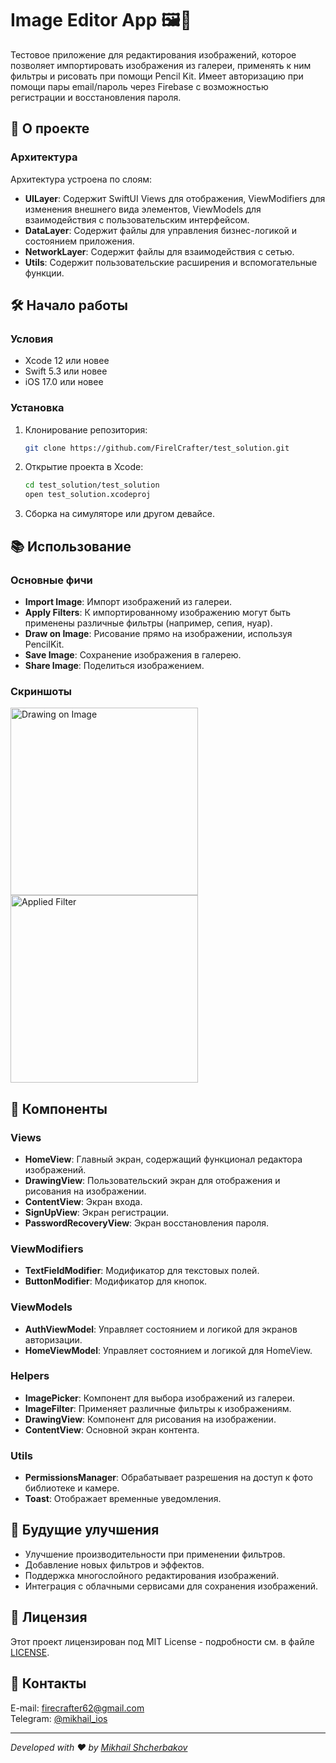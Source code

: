 # Image Editor App 🖼️🎨

Тестовое приложение для редактирования изображений, которое позволяет импортировать изображения из галереи, применять к ним фильтры и рисовать при помощи Pencil Kit. Имеет авторизацию при помощи пары email/пароль через Firebase с возможностью регистрации и восстановления пароля.

## 📖 О проекте

### Архитектура

Архитектура устроена по слоям:

- **UILayer**: Содержит SwiftUI Views для отображения, ViewModifiers для изменения внешнего вида элементов, ViewModels для взаимодействия с пользовательским интерфейсом.
- **DataLayer**: Содержит файлы для управления бизнес-логикой и состоянием приложения.
- **NetworkLayer**: Содержит файлы для взаимодействия с сетью.
- **Utils**: Содержит пользовательские расширения и вспомогательные функции.

## 🛠️ Начало работы

### Условия

- Xcode 12 или новее
- Swift 5.3 или новее
- iOS 17.0 или новее

### Установка

1. Клонирование репозитория:
    ```bash
    git clone https://github.com/FirelCrafter/test_solution.git
    ```
2. Открытие проекта в Xcode:
    ```bash
    cd test_solution/test_solution
    open test_solution.xcodeproj
    ```
3. Сборка на симуляторе или другом девайсе.

## 📚 Использование

### Основные фичи

- **Import Image**: Импорт изображений из галереи.
- **Apply Filters**: К импортированному изображению могут быть применены различные фильтры (например, сепия, нуар).
- **Draw on Image**: Рисование прямо на изображении, используя PencilKit.
- **Save Image**: Сохранение изображения в галерею.
- **Share Image**: Поделиться изображением.

### Скриншоты

<img src="https://raw.githubusercontent.com/FirelCrafter/test_solution.git/main/.github/images/image02.png" alt="Drawing on Image" width="300"/>
<img src="https://raw.githubusercontent.com/FirelCrafter/test_solution.git/main/.github/images/image01.png" alt="Applied Filter" width="300"/>

## 🧩 Компоненты

### Views

- **HomeView**: Главный экран, содержащий функционал редактора изображений.
- **DrawingView**: Пользовательский экран для отображения и рисования на изображении.
- **ContentView**: Экран входа.
- **SignUpView**: Экран регистрации.
- **PasswordRecoveryView**: Экран восстановления пароля.

### ViewModifiers

- **TextFieldModifier**: Модификатор для текстовых полей.
- **ButtonModifier**: Модификатор для кнопок.

### ViewModels

- **AuthViewModel**: Управляет состоянием и логикой для экранов авторизации.
- **HomeViewModel**: Управляет состоянием и логикой для HomeView.

### Helpers

- **ImagePicker**: Компонент для выбора изображений из галереи.
- **ImageFilter**: Применяет различные фильтры к изображениям.
- **DrawingView**: Компонент для рисования на изображении.
- **ContentView**: Основной экран контента.

### Utils

- **PermissionsManager**: Обрабатывает разрешения на доступ к фото библиотеке и камере.
- **Toast**: Отображает временные уведомления.

## 🚀 Будущие улучшения

- Улучшение производительности при применении фильтров.
- Добавление новых фильтров и эффектов.
- Поддержка многослойного редактирования изображений.
- Интеграция с облачными сервисами для сохранения изображений.

## 📄 Лицензия

Этот проект лицензирован под MIT License - подробности см. в файле [LICENSE](LICENSE).

## 💬 Контакты

E-mail: [firecrafter62@gmail.com](mailto:firecrafter62@gmail.com)  
Telegram: [@mikhail_ios](https://t.me/mikhail_ios)

---

_Developed with ❤️ by [Mikhail Shcherbakov](https://github.com/FirelCrafter)_
